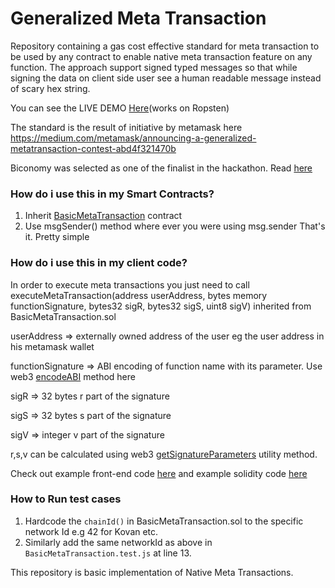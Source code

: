 # Generalized Meta Transaction

Repository containing a gas cost effective standard for meta transaction to be used by any contract to enable native meta transaction feature on any function. 
The approach support signed typed messages so that while signing the data on client side user see a human readable message instead of scary hex string.

You can see the LIVE DEMO <a href="https://metatx.biconomy.io" target="_blank" >Here</a>(works on Ropsten)

The standard is the result of initiative by metamask here https://medium.com/metamask/announcing-a-generalized-metatransaction-contest-abd4f321470b

Biconomy was selected as one of the finalist in the hackathon. Read <a href="https://medium.com/metamask/our-metatransaction-hackathon-winner-a620551ccb9b" target="_blank">here</a>

<h3>How do i use this in my Smart Contracts?</h3>

1. Inherit <a href="https://github.com/bcnmy/metatx-standard/blob/master/src/contracts/BasicMetaTransaction.sol" target="_blank" >BasicMetaTransaction</a> contract 
2. Use msgSender() method where ever you were using msg.sender
That's it. Pretty simple

<h3>How do i use this in my client code?</h3>
In order to execute meta transactions you just need to call 
executeMetaTransaction(address userAddress, bytes memory functionSignature, bytes32 sigR, bytes32 sigS, uint8 sigV)
inherited from BasicMetaTransaction.sol
<br/>

userAddress       => externally owned address of the user eg the user address in his metamask wallet<br/>

functionSignature => ABI encoding of function name with its parameter. Use web3 <a href="https://web3js.readthedocs.io/en/v1.2.4/web3-eth-contract.html#methods-mymethod-encodeabi" target="_blank" >encodeABI</a> method here

sigR              => 32 bytes r part of the signature

sigS              => 32 bytes s part of the signature

sigV              => integer v part of the signature


r,s,v can be calculated using web3 <a href="https://web3js.readthedocs.io/en/v2.0.0-alpha/web3-utils.html#getsignatureparameters" target="_blank" >getSignatureParameters</a> utility method.

Check out example front-end code <a href="https://github.com/bcnmy/metatx-standard/blob/basic-signature-metatx/example/react-ui/src/App.js" target="_blank" >here</a> and example solidity code <a href="https://github.com/bcnmy/metatx-standard/blob/basic-signature-metatx/src/contracts/TestContract.sol" target="_blank" >here</a>

<h3>How to Run test cases</h3>

1. Hardcode the `chainId()` in BasicMetaTransaction.sol to the specific network Id e.g 42 for Kovan etc.
2. Similarly add the same networkId as above in `BasicMetaTransaction.test.js` at line 13.


This repository is basic implementation of Native Meta Transactions.
